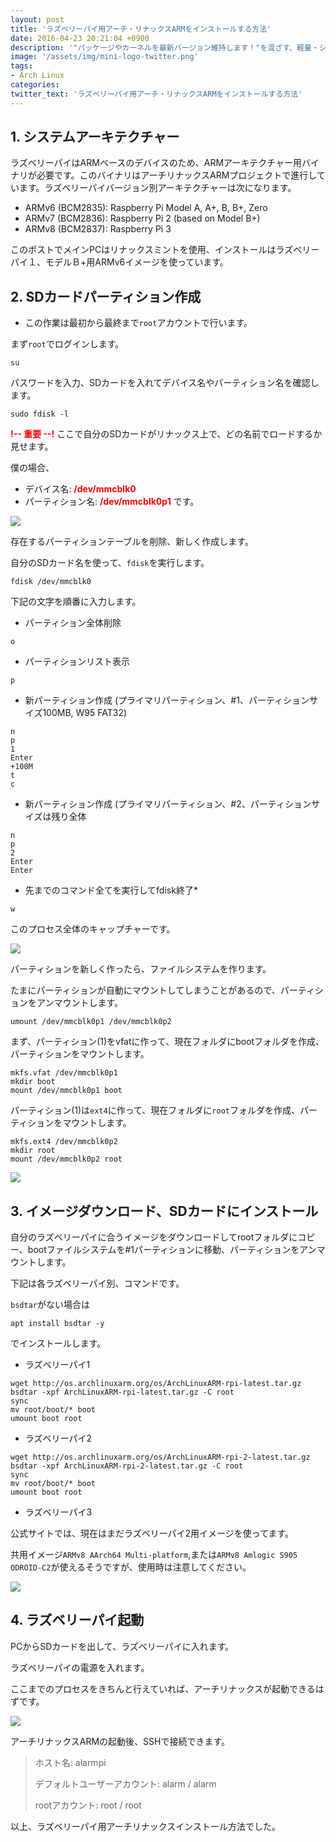 ```yaml
---
layout: post
title: 'ラズベリーパイ用アーチ・リナックスARMをインストールする方法'
date: 2016-04-23 20:21:04 +0900
description: '"パッケージやカーネルを最新バージョン維持します！"を混ざす、軽量・シンプルをアーチ・リナックス!'
image: '/assets/img/mini-logo-twitter.png'
tags:
- Arch Linux
categories:
twitter_text: 'ラズベリーパイ用アーチ・リナックスARMをインストールする方法'
---
```


## 1. システムアーキテクチャー
ラズベリーパイはARMベースのデバイスのため、ARMアーキテクチャー用バイナリが必要です。このバイナリはアーチリナックスARMプロジェクトで進行しています。ラズベリーパイバージョン別アーキテクチャーは次になります。

* ARMv6 (BCM2835): Raspberry Pi Model A, A+, B, B+, Zero
* ARMv7 (BCM2836): Raspberry Pi 2 (based on Model B+)
* ARMv8 (BCM2837): Raspberry Pi 3

このポストでメインPCはリナックスミントを使用、インストールはラズベリーパイ１、モデルＢ+用ARMv6イメージを使っています。

## 2. SDカードパーティション作成

* この作業は最初から最終まで`root`アカウントで行います。

まず`root`でログインします。

```
su
```

パスワードを入力、SDカードを入れてデバイス名やパーティション名を確認します。

```
sudo fdisk -l
```

<strong><span style="color: red;">!-- 重要 --!</span></strong>
ここで自分のSDカードがリナックス上で、どの名前でロードするか見せます。 

僕の場合、

* デバイス名: <strong><span style="color: red;">/dev/mmcblk0</span></strong>
* パーティション名: <strong><span style="color: red;">/dev/mmcblk0p1</span></strong>
です。

<a href="https://minibrary.com/blogimg/img20160416001.png" data-lightbox="17"><img src="https://minibrary.com/blogimg/img20160416001.png"></a>

存在するパーティションテーブルを削除、新しく作成します。

自分のSDカード名を使って、`fdisk`を実行します。

```
fdisk /dev/mmcblk0
```

下記の文字を順番に入力します。

* パーティション全体削除

```
o
```

* パーティションリスト表示

```
p
```

* 新パーティション作成 (プライマリパーティション、#1、パーティションサイズ100MB, W95 FAT32)

```
n
p
1
Enter
+100M
t
c
```

* 新パーティション作成 (プライマリパーティション、#2、パーティションサイズは残り全体

```
n
p
2
Enter
Enter
```

* 先までのコマンド全てを実行してfdisk終了* 

```
w
```

このプロセス全体のキャップチャーです。

<a href="https://minibrary.com/blogimg/img20160416002.png" data-lightbox="17"><img src="https://minibrary.com/blogimg/img20160416002.png"></a>

パーティションを新しく作ったら、ファイルシステムを作ります。

たまにパーティションが自動にマウントしてしまうことがあるので、パーティションをアンマウントします。

```
umount /dev/mmcblk0p1 /dev/mmcblk0p2
```

まず、パーティション(1)をvfatに作って、現在フォルダにbootフォルダを作成、パーティションをマウントします。

```
mkfs.vfat /dev/mmcblk0p1
mkdir boot
mount /dev/mmcblk0p1 boot
```

パーティション(1)は`ext4`に作って、現在フォルダに`root`フォルダを作成、パーティションをマウントします。

```
mkfs.ext4 /dev/mmcblk0p2
mkdir root
mount /dev/mmcblk0p2 root
```

<a href="https://minibrary.com/blogimg/img20160416004.png" data-lightbox="17"><img src="https://minibrary.com/blogimg/img20160416004.png"></a>

## 3. イメージダウンロード、SDカードにインストール

自分のラズベリーパイに合うイメージをダウンロードしてrootフォルダにコピー、bootファイルシステムを#1パーティションに移動、パーティションをアンマウントします。

下記は各ラズベリーパイ別、コマンドです。

`bsdtar`がない場合は

```
apt install bsdtar -y
```

でインストールします。

* ラズベリーパイ1

```
wget http://os.archlinuxarm.org/os/ArchLinuxARM-rpi-latest.tar.gz
bsdtar -xpf ArchLinuxARM-rpi-latest.tar.gz -C root
sync
mv root/boot/* boot
umount boot root
```

* ラズベリーパイ2

```
wget http://os.archlinuxarm.org/os/ArchLinuxARM-rpi-2-latest.tar.gz
bsdtar -xpf ArchLinuxARM-rpi-2-latest.tar.gz -C root
sync
mv root/boot/* boot
umount boot root
```

* ラズベリーパイ3

公式サイトでは、現在はまだラズベリーパイ2用イメージを使ってます。

共用イメージ`ARMv8 AArch64 Multi-platform`,または`ARMv8 Amlogic S905 ODROID-C2`が使えるそうですが、使用時は注意してください。

<a href="https://minibrary.com/blogimg/img20160416005.png" data-lightbox="17"><img src="https://minibrary.com/blogimg/img20160416005.png"></a>

## 4. ラズベリーパイ起動

PCからSDカードを出して、ラズベリーパイに入れます。

ラズベリーパイの電源を入れます。

ここまでのプロセスをきちんと行えていれば、アーチリナックスが起動できるはずです。

<a href="https://minibrary.com/blogimg/img20160416006.png" data-lightbox="17"><img src="https://minibrary.com/blogimg/img20160416006.png"></a>

アーチリナックスARMの起動後、SSHで接続できます。

> ホスト名: alarmpi
>
> デフォルトユーザーアカウント: alarm / alarm
>
> rootアカウント: root / root

以上、ラズベリーパイ用アーチリナックスインストール方法でした。
